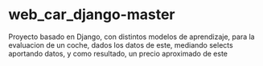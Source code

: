 # web_car_django-master
Proyecto basado en Django, con distintos modelos de aprendizaje, para la evaluacion de un coche, dados los datos de este, mediando selects aportando datos, y como resultado, un precio aproximado de este
